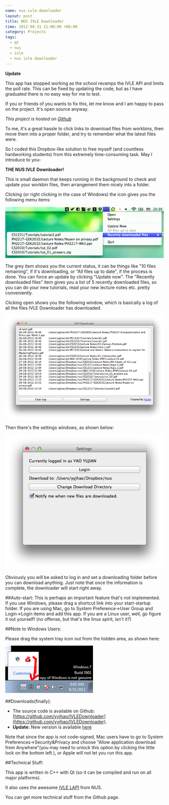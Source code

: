 ```yaml
---
name: nus-ivle-downloader
layout: post
title: NUS IVLE Downloader
time: 2012-08-31 21:00:00 +08:00
category: Projects
tags:
  - qt
  - nus
  - ivle
  - nus ivle downloader
---
```

<div class="update-box">
<strong>Update</strong>
<p>This app has stopped working as the school revamps the IVLE API and limits the poll rate.
This can be fixed by updating the code, but as I have graduated there is no easy way for me to test.</p>
<p>If you or friends of you wants to fix this, let me know and I am happy to pass on the project. It's open source anyway.</p>
</div>

*This project is hosted on [Github](https://github.com/yyjhao/IVLEDownloader)*

To me, it's a great hassle to click links to download files from workbins, then move them into
a proper folder, and try to remember what the latest files were.

So I coded this Dropbox-like solution to free myself (and countless hardworking students) from this
extremely time-consuming task. May I introduce to you-

<b>THE NUS IVLE Downloader!</b>

This is small daemon that keeps running in the background to check and update your workbin files, then
arrangement them nicely into a folder.

Clicking (or right clicking in the case of Windows) the icon gives you the following menu items:

<img src='/images/ivledownloader-1.png' class='center' />

The grey item shows you the current status, it can be things like "10 files remaining", if it's downloading,
or "All files up to date", if the process is done. You can force an update by clicking "Update now". The
"Recently downloaded files" item gives you a list of 5 recently downloaded files, so you can do your
new tutorials, read your new lecture notes etc. pretty conveniently.

Clicking open shows you the following window, which is basically a log of all the files IVLE Downloader
has downloaded.

<img src='/images/ivledownloader-2.png' class='center' />

Then there's the settings windows, as shown below:

<img src='/images/ivledownloader-3.png' class='center' />

Obviously you will be asked to log in and set a downloading folder before you can download anything. Just note that
once the information is complete, the downloader will start right away.

##Auto-start:
This is perhaps an important feature that's not implemented. If you use Windows, please drag a shortcut link into
your start-startup folder. If you are using Mac, go to System Preference->User Group and Login->Login items and add
this app. If you are a Linux user, well, go figure it out yourself! (no offense, but that's the linux spirit, isn't it?)

##Note to Windows Users:

Please drag the system tray icon out from the hidden area, as shown here:

<img src='/images/ivledownloader-4.png' class='center' />

##Downloads(finally):
* The source code is available on Github: [https://github.com/yyjhao/IVLEDownloader](https://github.com/yyjhao/IVLEDownloader).
* **Update:** New version is available <a href="https://github.com/yyjhao/IVLEDownloader/releases/tag/V1.1">here</a>

Note that since the app is not code-signed, Mac users have to go to System Preferences->Security&Privacy and choose "Allow application download from Anywhere"(you may need to unlock this option by clicking the little lock on the bottom left.), or Apple will not let you run this app.

##Technical Stuff:

This app is written in C++ with Qt (so it can be compiled and run on all major platforms).

It also uses the awesome [IVLE LAPI](http://wiki.nus.edu.sg/display/ivlelapi/Module) from NUS.

You can get more technical stuff from the Github page.
